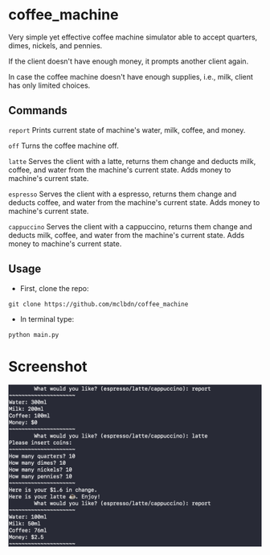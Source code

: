 # coffee_machine
Very simple yet effective coffee machine simulator able to accept quarters, dimes, nickels, and pennies.

If the client doesn't have enough money, it prompts another client again.

In case the coffee machine doesn't have enough supplies, i.e., milk, client has only limited choices.


## Commands
`report` Prints current state of machine's water, milk, coffee, and money.

`off` Turns the coffee machine off.

`latte` Serves the client with a latte, returns them change and deducts milk, coffee, and water from the machine's current state. Adds money to machine's current state.

`espresso` Serves the client with a espresso, returns them change and deducts coffee, and water from the machine's current state. Adds money to machine's current state.

`cappuccino` Serves the client with a cappuccino, returns them change and deducts milk, coffee, and water from the machine's current state. Adds money to machine's current state.

## Usage

* First, clone the repo:
```
git clone https://github.com/mclbdn/coffee_machine
```
* In terminal type:
```
python main.py
```

# Screenshot
![Photo of Terminal running coffee machine app.](https://raw.githubusercontent.com/mclbdn/coffee_machine/main/coffee_machine_screenshot.png)

